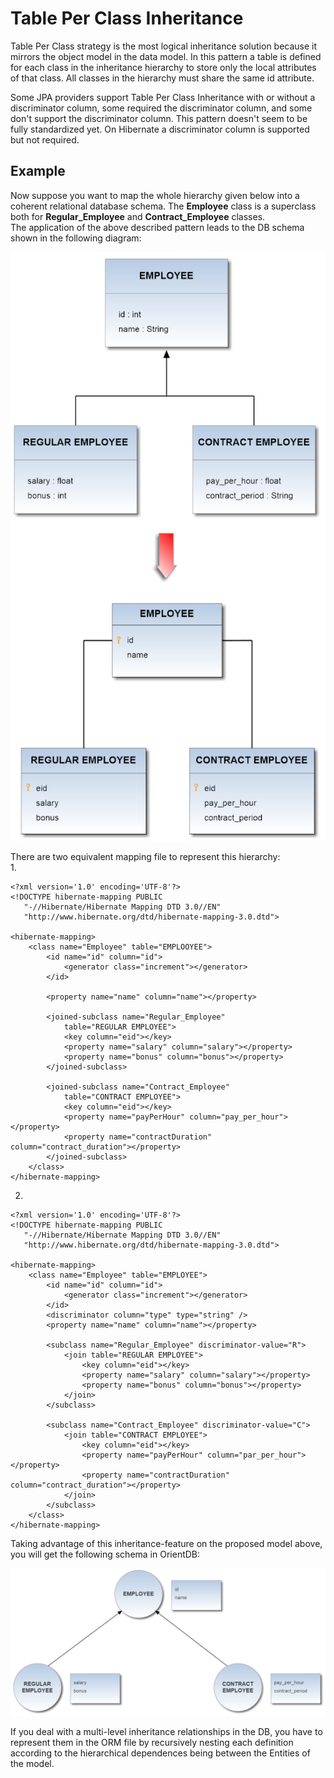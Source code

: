 
# Table Per Class Inheritance
Table Per Class strategy is the most logical inheritance solution because it mirrors the object model in the data model. In this pattern a table is defined for each class in the inheritance hierarchy to store only the local attributes of that class. 
All classes in the hierarchy must share the same id attribute.  

Some JPA providers support Table Per Class Inheritance with or without a discriminator column, some required the discriminator column, and some don't support the discriminator column. This pattern doesn't seem to be fully standardized yet. On Hibernate a discriminator column is supported but not required.
     
## Example

Now suppose you want to map the whole hierarchy given below into a coherent relational database schema. The **Employee** class is a superclass both for **Regular_Employee** and **Contract_Employee** classes.    
The application of the above described pattern leads to the DB schema shown in the following diagram:  

![](../images/teleporter-inheritance-table-class.png)       

There are two equivalent mapping file to represent this hierarchy:     
1.
```
<?xml version='1.0' encoding='UTF-8'?>  
<!DOCTYPE hibernate-mapping PUBLIC 
   "-//Hibernate/Hibernate Mapping DTD 3.0//EN"
   "http://www.hibernate.org/dtd/hibernate-mapping-3.0.dtd">

<hibernate-mapping>
	<class name="Employee" table="EMPLOOYEE">
		<id name="id" column="id">
			<generator class="increment"></generator>
		</id>

		<property name="name" column="name"></property>

		<joined-subclass name="Regular_Employee"
			table="REGULAR EMPLOYEE">
			<key column="eid"></key>
			<property name="salary" column="salary"></property>
			<property name="bonus" column="bonus"></property>
		</joined-subclass>

		<joined-subclass name="Contract_Employee"
			table="CONTRACT EMPLOYEE">
			<key column="eid"></key>
			<property name="payPerHour" column="pay_per_hour"></property>
			<property name="contractDuration" column="contract_duration"></property>
		</joined-subclass>
	</class>
</hibernate-mapping>      
```     
2.
```
<?xml version='1.0' encoding='UTF-8'?>  
<!DOCTYPE hibernate-mapping PUBLIC 
   "-//Hibernate/Hibernate Mapping DTD 3.0//EN"
   "http://www.hibernate.org/dtd/hibernate-mapping-3.0.dtd">

<hibernate-mapping>
	<class name="Employee" table="EMPLOYEE">
		<id name="id" column="id">
			<generator class="increment"></generator>
		</id>
        <discriminator column="type" type="string" />
		<property name="name" column="name"></property>

		<subclass name="Regular_Employee" discriminator-value="R">
			<join table="REGULAR EMPLOYEE">
				<key column="eid"></key>
				<property name="salary" column="salary"></property>
				<property name="bonus" column="bonus"></property>
			</join>
		</subclass>

		<subclass name="Contract_Employee" discriminator-value="C">
			<join table="CONTRACT EMPLOYEE">
				<key column="eid"></key>
				<property name="payPerHour" column="par_per_hour"></property>
				<property name="contractDuration" column="contract_duration"></property>
			</join>
		</subclass>
	</class>
</hibernate-mapping>  
```     

Taking advantage of this inheritance-feature on the proposed model above, you will get the following schema in OrientDB:      

![](../images/teleporter-inheritance-orientdb-schema.png)     

If you deal with a multi-level inheritance relationships in the DB, you have to represent them in the ORM file by recursively nesting each definition according to the hierarchical dependences being between the Entities of the model.
